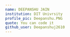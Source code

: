 ```yaml
---
name: DEEPANSHU JAIN
institution: DIT Univrsity
profile_pic: Deepanshu.PNG
quote: You can code it
github_user: Deepanshuj2610
---
```

